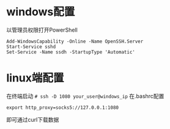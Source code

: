# windows配置
以管理员权限打开PowerShell
```
Add-WindowsCapability -Online -Name OpenSSH.Server
Start-Service sshd
Set-Service -Name ssdh -StartupType 'Automatic'
```

# linux端配置
在终端启动
`# ssh -D 1080 your_user@windows_ip`
在.bashrc配置
```
export http_proxy=socks5://127.0.0.1:1080
```
即可通过curl下载数据
